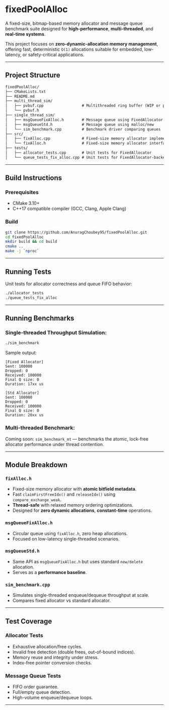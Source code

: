 # fixedPoolAlloc

A fixed-size, bitmap-based memory allocator and message queue benchmark suite designed for **high-performance**, **multi-threaded**, and **real-time systems**.

This project focuses on **zero-dynamic-allocation memory management**, offering fast, deterministic `O(1)` allocations suitable for embedded, low-latency, or safety-critical applications.

---

## Project Structure

```markdown
fixedPoolAlloc/
├── CMakeLists.txt
├── README.md
├── multi_thread_sim/
│   ├── pvbuf.cpp                 # Multithreaded ring buffer (WIP or planned)
│   └── pvbuf.h
├── single_thread_sim/
│   ├── msgQueueFixAlloc.h        # Message queue using FixedAllocator
│   ├── msgQueueStd.h             # Message queue using malloc/new
│   └── sim_benchmark.cpp         # Benchmark driver comparing queues
├── src/
│   ├── fixAlloc.cpp              # Fixed-size memory allocator implementation
│   └── fixAlloc.h                # Fixed-size memory allocator interface
├── tests/
│   ├── allocator_tests.cpp       # Unit tests for FixedAllocator
│   └── queue_tests_fix_alloc.cpp # Unit tests for FixedAllocator-backed queue

```


---

## Build Instructions

### Prerequisites

* CMake 3.10+
* C++17 compatible compiler (GCC, Clang, Apple Clang)

### Build

```bash
git clone https://github.com/AnuragChoubey95/fixedPoolAlloc.git
cd fixedPoolAlloc
mkdir build && cd build
cmake ..
make -j `nproc`
```

---

## Running Tests

Unit tests for allocator correctness and queue FIFO behavior:

```bash
./allocator_tests
./queue_tests_fix_alloc
```

---

## Running Benchmarks

### Single-threaded Throughput Simulation:

```bash
./sim_benchmark
```

Sample output:

```plaintext
[Fixed Allocator]
Sent: 100000
Dropped: 0
Received: 100000
Final Q size: 0
Duration: 17xx us

[Std Allocator]
Sent: 100000
Dropped: 0
Received: 100000
Final Q size: 0
Duration: 20xx us
```

### Multi-threaded Benchmark:

Coming soon: `sim_benchmark_mt` — benchmarks the atomic, lock-free allocator performance under thread contention.

---

## Module Breakdown

### `fixAlloc.h`

* Fixed-size memory allocator with **atomic bitfield metadata**.
* Fast `claimFirstFreeIdx()` and `releaseIdx()` using `compare_exchange_weak`.
* **Thread-safe** with relaxed memory ordering optimizations.
* Designed for **zero dynamic allocations**, **constant-time** operations.

### `msgQueueFixAlloc.h`

* Circular queue using `fixAlloc.h`, zero heap allocations.
* Focused on low-latency single-threaded scenarios.

### `msgQueueStd.h`

* Same API as `msgQueueFixAlloc.h` but uses standard `new/delete` allocation.
* Serves as a **performance baseline**.

### `sim_benchmark.cpp`

* Simulates single-threaded enqueue/dequeue throughput at scale.
* Compares fixed allocator vs standard allocator.

---

## Test Coverage

### Allocator Tests

* Exhaustive allocation/free cycles.
* Invalid free detection (double frees, out-of-bound indices).
* Memory reuse and integrity under stress.
* Index-free pointer conversion checks.

### Message Queue Tests

* FIFO order guarantee.
* Full/empty queue detection.
* High-volume enqueue/dequeue loops.

---

